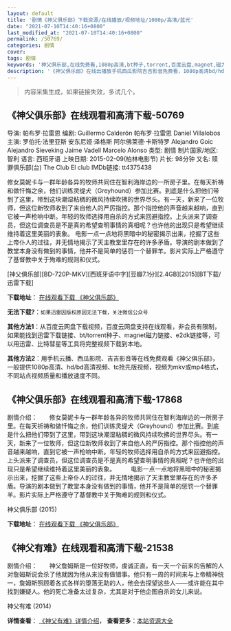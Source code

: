 ```yaml
---
layout: default
title: '剧情《神父俱乐部》下载资源/在线播放/视频地址/1080p/高清/蓝光'
date: "2021-07-10T14:40:16+0800"
last_modified_at: "2021-07-10T14:40:16+0800"
permalink: /50769/
categories: 剧情
cover:
tags: 剧情
keywords: '神父俱乐部,在线免费看,1080p高清,bt种子,torrent,百度云盘,magnet,磁力链,迅雷下载资源'
description: '《神父俱乐部》在线云播放手机西瓜影院吉吉影音免费看，1080p高清bd/hd未删减完整版和tc抢先枪版，mkv/mp4格式，附带bt/torrent种子、magnet/磁力链、百度云盘、网盘资源迅雷下载链接'
---
```


>内容采集生成，如果链接失效，多试几个。


## 《神父俱乐部》在线观看和高清下载-50769

导演: 帕布罗·拉雷恩 编剧: Guillermo Calderón 帕布罗·拉雷恩 Daniel Villalobos 主演: 罗伯托·法里亚斯 安东尼娅·泽格斯 阿尔佛莱德·卡斯特罗 Alejandro Goic Alejandro Sieveking Jaime Vadell Marcelo Alonso 类型: 剧情 制片国家/地区: 智利 语言: 西班牙语 上映日期: 2015-02-09(柏林电影节) 片长: 98分钟 又名: 赎罪俱乐部(台) The Club El club IMDb链接: tt4375438

修女莫妮卡与一群年龄各异的牧师共同住在智利海岸边的一所房子里。在每天祈祷和做忏悔之余，他们训练灵缇犬（Greyhound）参加比赛。到底是什么把他们带到了这里，带到这块潮湿粘稠的微风持续吹拂的世界尽头。有一天，新来了一位牧师，但这位新牧师收到了来自他人的严厉指控。那个指控他的声音越来越响，直到它被一声枪响中断。年轻的牧师选择用自杀的方式来回避指控。上头派来了调查员，但这位调查员是不是真的希望查明事情的真相呢？也许他的出现只是希望继续维持着这里美丽的表象。 电影一点一点地将黑暗中的秘密揭示出来，挖掘了这些上帝仆人的过往，并无情地揭示了天主教堂里存在的许多矛盾。导演的剧本做到了教堂本身没有做到的事情，他并不是简单的惩罚一个替罪羊。影片实际上严格遵守了基督教中关于殉难的规则和仪式。


[神父俱乐部][BD-720P-MKV][西班牙语中字][豆瓣7.1分][2.4GB][2015][BT下载/迅雷下载]

**下载地址**： [在线观看下载 《神父俱乐部》](https://www.btdx8.com/torrent/the_club_2015.html) 


**无法下载?**：`如果迅雷因版权原因无法下载，关注微信公众号 `

**其他方法1**：从百度云网盘下载视频，百度云网盘支持在线观看，非会员有限制，如果能找到迅雷下载链接、bt/torrent种子、magnet磁力链接、e2dk链接等，可以用迅雷、比特彗星等工具将完整视频下载到本地。

**其他方法2**：用手机云播、西瓜影院、吉吉影音等在线免费观看《神父俱乐部》，一般提供1080p高清、hd/bd高清视频、tc抢先版视频，视频为mkv或mp4格式，不同站点视频质量和播放速度不同。


## 《神父俱乐部》在线观看和高清下载-17868

剧情介绍：　　修女莫妮卡与一群年龄各异的牧师共同住在智利海岸边的一所房子里。在每天祈祷和做忏悔之余，他们训练灵缇犬（Greyhound）参加比赛。到底是什么把他们带到了这里，带到这块潮湿粘稠的微风持续吹拂的世界尽头。有一天，新来了一位牧师，但这位新牧师收到了来自他人的严厉指控。那个指控他的声音越来越响，直到它被一声枪响中断。年轻的牧师选择用自杀的方式来回避指控。上头派来了调查员，但这位调查员是不是真的希望查明事情的真相呢？也许他的出现只是希望继续维持着这里美丽的表象。  　　电影一点一点地将黑暗中的秘密揭示出来，挖掘了这些上帝仆人的过往，并无情地揭示了天主教堂里存在的许多矛盾。导演的剧本做到了教堂本身没有做到的事情，他并不是简单的惩罚一个替罪羊。影片实际上严格遵守了基督教中关于殉难的规则和仪式。


神父俱乐部 (2015)

**下载地址**： [在线观看下载 《神父俱乐部》](https://www.btbtdy.me/btdy/dy3355.html) 


## 《神父有难》在线观看和高清下载-21538

剧情介绍：　　神父詹姆斯是一位好牧师，虔诚正直。有一天一个前来的告解的人对詹姆斯说会杀了他就因为他从来没有做错事。他只有一周的时间来与上帝精神统一，詹姆斯照顾着各式各样的堕落无助的人，他会去探望这些人——或许能在其中找到嫌疑人。他的死亡准备太过复杂，尤其是对于他企图自杀的女儿来说。


神父有难 (2014)

**详情查看**： [《神父有难》详情介绍](/movie/21538/)， **查看更多**：[本站资源大全](/movie/t/all/)

